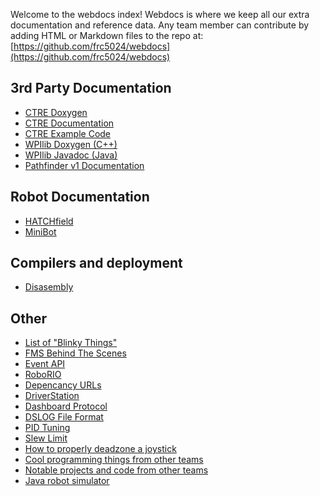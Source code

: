 Welcome to the webdocs index! Webdocs is where we keep all our extra documentation and reference data. Any team member can contribute by adding HTML or Markdown files to the repo at: [https://github.com/frc5024/webdocs](https://github.com/frc5024/webdocs)

<!-- ## Team Related -->
<!-- - [Trello Usage](./trello.html) -->
  
## 3rd Party Documentation
 - [CTRE Doxygen](http://www.ctr-electronics.com/downloads/api/cpp/html/index.html)
 - [CTRE Documentation](https://phoenix-documentation.readthedocs.io/en/latest/index.html)
 - [CTRE Example Code](https://github.com/CrossTheRoadElec/Phoenix-Examples-Languages)
 - [WPIlib Doxygen (C++)](http://first.wpi.edu/FRC/roborio/release/docs/cpp/classfrc_1_1TimedCommand.html)
 - [WPIlib Javadoc (Java)](https://first.wpi.edu/FRC/roborio/release/docs/java/)
 - [Pathfinder v1 Documentation](https://github.com/JacisNonsense/Pathfinder/wiki)

## Robot Documentation
 - [HATCHfield](https://frc5024.github.io/DeepSpace/)
 - [MiniBot](https://frc5024.github.io/BaseBot)
  
## Compilers and deployment
 - [Disasembly](./ghidra.html)

## Other
 - [List of "Blinky Things"](https://wpilib.screenstepslive.com/s/currentCS/m/cs_hardware/l/144972-status-light-quick-reference)
 - [FMS Behind The Scenes](./fms.html)
 - [Event API](./eventapi.html)
 - [RoboRIO](./roborio.html)
 - [Depencancy URLs](./deps.txt)
 - [DriverStation](./ds.html)
 - [Dashboard Protocol](https://frcture.readthedocs.io/en/latest/driverstation/dashboard.html)
 - [DSLOG File Format](https://frcture.readthedocs.io/en/latest/driverstation/logging.html)
 - [PID Tuning](https://frc-pdr.readthedocs.io/en/latest/control/pid_control.html#proportional)
 - [Slew Limit](https://www.chiefdelphi.com/t/acceleration-ramp-up-code/133556/8?u=ewpratten)
 - [How to properly deadzone a joystick](http://www.mimirgames.com/articles/games/joystick-input-and-using-deadbands/)
 - [Cool programming things from other teams](https://www.chiefdelphi.com/t/best-frc-programming-featues/353571/)
 - [Notable projects and code from other teams](./otherteams.html)
 - [Java robot simulator](https://github.com/pjreiniger/SnobotSim)

<!-- Global site tag (gtag.js) - Google Analytics -->
<script async src="https://www.googletagmanager.com/gtag/js?id=UA-139497732-2"></script>
<script>
  window.dataLayer = window.dataLayer || [];
  function gtag(){dataLayer.push(arguments);}
  gtag('js', new Date());

  gtag('config', 'UA-139497732-2');
</script>
